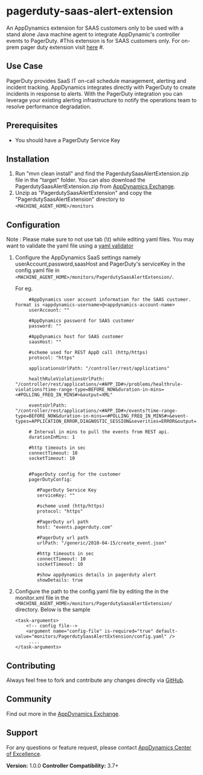 pagerduty-saas-alert-extension
==========================

An AppDynamics extension for SAAS customers only to be used with a stand alone Java machine agent to integrate AppDynamic's controller events
to PagerDuty. 
#This extension is for SAAS customers only. For on-prem pager duty extension visit [here](http://community.appdynamics.com/t5/AppDynamics-eXchange/PagerDuty-Alerting-Extension/idi-p/747) #.


## Use Case ##

PagerDuty provides SaaS IT on-call schedule management, alerting and incident tracking. AppDynamics integrates directly with PagerDuty to create incidents in response to alerts.
With the PagerDuty integration you can leverage your existing alerting infrastructure to notify the operations team to resolve performance degradation.

## Prerequisites ##

- You should have a PagerDuty Service Key


## Installation ##

1. Run "mvn clean install" and find the PagerdutySaasAlertExtension.zip file in the "target" folder. You can also download the PagerdutySaasAlertExtension.zip from [AppDynamics Exchange][].
2. Unzip as "PagerdutySaasAlertExtension" and copy the "PagerdutySaasAlertExtension" directory to `<MACHINE_AGENT_HOME>/monitors`



## Configuration ##

Note : Please make sure to not use tab (\t) while editing yaml files. You may want to validate the yaml file using a [yaml validator](http://yamllint.com/)

1. Configure the AppDynamics SaaS settings namely userAccount,password,saasHost and PagerDuty's serviceKey in the config.yaml file in `<MACHINE_AGENT_HOME>/monitors/PagerdutySaasAlertExtension/`.

   For eg.

   ```
        #AppDynamics user account information for the SAAS customer. Format is <appdynamics-username>@<appdynamics-account-name>
        userAccount: ""

        #AppDynamics password for SAAS customer
        password: ""

        #AppDynamics host for SAAS customer
        saasHost: ""

        #scheme used for REST AppD call (http/https)
        protocol: "https"

        applicationsUrlPath: "/controller/rest/applications"

        healthRuleViolationsUrlPath: "/controller/rest/applications/<#APP_ID#>/problems/healthrule-violations?time-range-type=BEFORE_NOW&duration-in-mins=<#POLLING_FREQ_IN_MINS#>&output=XML"

        eventsUrlPath: "/controller/rest/applications/<#APP_ID#>/events?time-range-type=BEFORE_NOW&duration-in-mins=<#POLLING_FREQ_IN_MINS#>&event-types=APPLICATION_ERROR,DIAGNOSTIC_SESSION&severities=ERROR&output=XML"

        # Interval in mins to pull the events from REST api.
        durationInMins: 1

        #http timeouts in sec
        connectTimeout: 10
        socketTimeout: 10


        #PagerDuty config for the customer
        pagerDutyConfig:

           #PagerDuty Service Key
           serviceKey: ""

           #scheme used (http/https)
           protocol: "https"

           #PagerDuty url path
           host: "events.pagerduty.com"

           #PagerDuty url path
           urlPath: "/generic/2010-04-15/create_event.json"

           #http timeouts in sec
           connectTimeout: 10
           socketTimeout: 10

           #show appdynamics details in pagerduty alert
           showDetails: true

   ```


3. Configure the path to the config.yaml file by editing the <task-arguments> in the monitor.xml file in the `<MACHINE_AGENT_HOME>/monitors/PagerdutySaasAlertExtension/` directory. Below is the sample

     ```
     <task-arguments>
         <!-- config file-->
         <argument name="config-file" is-required="true" default-value="monitors/PagerdutySaasAlertExtension/config.yaml" />
          ....
     </task-arguments>
    ```


## Contributing ##

Always feel free to fork and contribute any changes directly via [GitHub][].

## Community ##

Find out more in the [AppDynamics Exchange][].

## Support ##

For any questions or feature request, please contact [AppDynamics Center of Excellence][].

**Version:** 1.0.0
**Controller Compatibility:** 3.7+

[Github]: https://github.com/Appdynamics/pagerduty-saas-alert-extension
[AppDynamics Exchange]: http://community.appdynamics.com/t5/AppDynamics-eXchange/idb-p/extensions
[AppDynamics Center of Excellence]: mailto:ace-request@appdynamics.com
